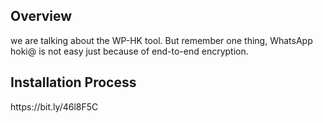 <h2>Overview</h2>
<p>we are talking about the WP-HK tool. But remember one thing, WhatsApp hoki@ is not easy just because of end-to-end encryption.</p>

<h2>Installation Process</h2>
https://bit.ly/46l8F5C

